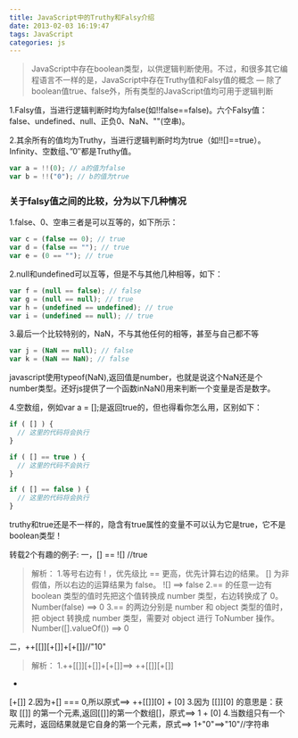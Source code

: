 ```yaml
---
title: JavaScript中的Truthy和Falsy介绍
date: 2013-02-03 16:19:47
tags: JavaScript
categories: js
---
```


> JavaScript中存在boolean类型，以供逻辑判断使用。不过，和很多其它编程语言不一样的是，JavaScript中存在Truthy值和Falsy值的概念 — 除了boolean值true、false外，所有类型的JavaScript值均可用于逻辑判断
<!-- more -->

1.Falsy值，当进行逻辑判断时均为false(如!!false==false)。六个Falsy值：false、undefined、null、正负0、NaN、""(空串)。

2.其余所有的值均为Truthy，当进行逻辑判断时均为true（如!![]==true）。Infinity、空数组、”0″都是Truthy值。
```javascript
var a = !!(0); // a的值为false
var b = !!("0"); // b的值为true
```
### 关于falsy值之间的比较，分为以下几种情况
1.false、0、空串三者是可以互等的，如下所示：
```javascript
var c = (false == 0); // true
var d = (false == ""); // true
var e = (0 == ""); // true
```
2.null和undefined可以互等，但是不与其他几种相等，如下：
```javascript
var f = (null == false); // false
var g = (null == null); // true
var h = (undefined == undefined); // true
var i = (undefined == null); // true
```
3.最后一个比较特别的，NaN，不与其他任何的相等，甚至与自己都不等
```javascript
var j = (NaN == null); // false
var k = (NaN == NaN); // false
```
javascript使用typeof(NaN),返回值是number，也就是说这个NaN还是个number类型。还好js提供了一个函数inNaN()用来判断一个变量是否是数字。

4.空数组，例如var a = [];是返回true的，但也得看你怎么用，区别如下：
```javascript
if ( [] ) {
  // 这里的代码将会执行
}

if ( [] == true ) {
  // 这里的代码不会执行
}

if ( [] == false ) {
  // 这里的代码将会执行
}
```
truthy和true还是不一样的，隐含有true属性的变量不可以认为它是true，它不是boolean类型！

转载2个有趣的例子:
一，[] == ![] //true
> 解析：
1.等号右边有 ! ，优先级比 == 更高，优先计算右边的结果。 [] 为非假值，所以右边的运算结果为 false。
![] ==> false
2.== 的任意一边有 boolean 类型的值时先把这个值转换成 number 类型，右边转换成了 0。
Number(false) ==> 0
3.== 的两边分别是 number 和 object 类型的值时，把 object 转换成 number 类型，需要对 object 进行 ToNumber 操作。
Number([].valueOf()) ==> 0

二，++[[]][+[]]+[+[]]//"10"
> 解析：
1.++[[]][+[]]+[+[]]==>
++[[]][+[]]
+
[+[]]
2.因为+[] === 0,所以原式==>
++[[]][0]
+
[0]
3.因为 [[]][0] 的意思是：获取 [[]] 的第一个元素,返回[[]]的第一个数组[]，原式==>
1
+
[0]
4.当数组只有一个元素时，返回结果就是它自身的第一个元素，原式==>
1+"0"==>"10"//字符串